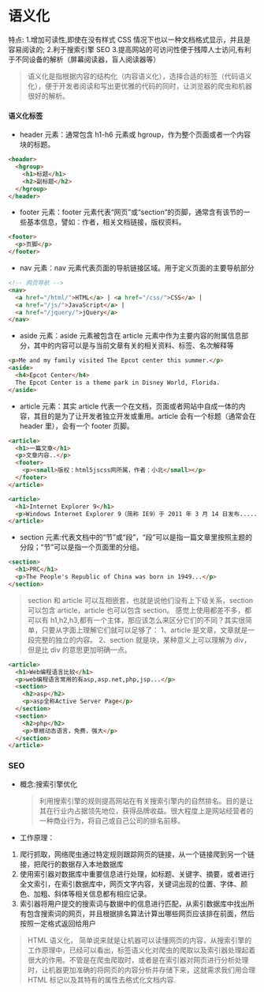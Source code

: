 # 语义化

特点: 1.增加可读性,即使在没有样式 CSS 情况下也以一种文档格式显示，并且是容易阅读的; 2.利于搜索引擎 SEO 3.提高网站的可访问性便于残障人士访问,有利于不同设备的解析（屏幕阅读器，盲人阅读器等）

> 语义化是指根据内容的结构化（内容语义化），选择合适的标签（代码语义化），便于开发者阅读和写出更优雅的代码的同时，让浏览器的爬虫和机器很好的解析。

#### 语义化标签 

- header 元素：通常包含 h1-h6 元素或 hgroup，作为整个页面或者一个内容块的标题。

```html
<header>
  <hgroup>
    <h1>标题</h1>
    <h2>副标题</h2>
  </hgroup>
</header>
```

- footer 元素：footer 元素代表“网页”或“section”的页脚，通常含有该节的一些基本信息，譬如：作者，相关文档链接，版权资料。

```html
<footer>
  <p>页脚</p>
</footer>
```

- nav 元素：nav 元素代表页面的导航链接区域。用于定义页面的主要导航部分

```html
<!-- 网页导航 -->
<nav>
  <a href="/html/">HTML</a> | <a href="/css/">CSS</a> |
  <a href="/js/">JavaScript</a> |
  <a href="/jquery/">jQuery</a>
</nav>
```

- aside 元素：aside 元素被包含在 article 元素中作为主要内容的附属信息部分，其中的内容可以是与当前文章有关的相关资料、标签、名次解释等

```html
<p>Me and my family visited The Epcot center this summer.</p>
<aside>
  <h4>Epcot Center</h4>
  The Epcot Center is a theme park in Disney World, Florida.
</aside>
```

- article 元素：其实 article 代表一个在文档，页面或者网站中自成一体的内容，其目的是为了让开发者独立开发或重用。article 会有一个标题（通常会在 header 里），会有一个 footer 页脚。

```html
<article>
  <h1>一篇文章</h1>
  <p>文章内容..</p>
  <footer>
    <p><small>版权：html5jscss网所属，作者：小北</small></p>
  </footer>
</article>
```

```html
<article>
  <h1>Internet Explorer 9</h1>
  <p>Windows Internet Explorer 9（简称 IE9）于 2011 年 3 月 14 日发布.....</p>
</article>
```

- section 元素:代表文档中的“节”或“段”，“段”可以是指一篇文章里按照主题的分段；“节”可以是指一个页面里的分组。

```html
<section>
  <h1>PRC</h1>
  <p>The People's Republic of China was born in 1949...</p>
</section>
```

> section 和 article 可以互相嵌套，也就是说他们没有上下级关系，section 可以包含 article，article 也可以包含 section。
> 感觉上使用都差不多，都可以有 h1,h2,h3,都有一个主体，那应该怎么来区分它们的不同？其实很简单，只要从字面上理解它们就可以足够了：
> 1、article 是文章，文章就是一段完整的独立的内容。
> 2、section 就是块，某种意义上可以理解为 div，但是比 div 的意思更加明确一点。

```html
<article>
  <h1>Web编程语言比较</h1>
  <p>web编程语言常用的有asp,asp.net,php,jsp...</p>
  <section>
    <h2>asp</h2>
    <p>asp全称Active Server Page</p>
  </section>
  <section>
    <h2>php</h2>
    <p>草根动态语言，免费，强大</p>
  </section>
</article>
```

### SEO

- 概念:搜索引擎优化

  > 利用搜索引擎的规则提高网站在有关搜索引擎内的自然排名。目的是让其在行业内占据领先地位，获得品牌收益。很大程度上是网站经营者的一种商业行为，将自己或自己公司的排名前移。

- 工作原理：

1. 爬行抓取，网络爬虫通过特定规则跟踪网页的链接，从一个链接爬到另一个链接，把爬行的数据存入本地数据库
2. 使用索引器对数据库中重要信息进行处理，如标题、关键字、摘要，或者进行全文索引，在索引数据库中，网页文字内容，关键词出现的位置、字体、颜色、加粗、斜体等相关信息都有相应记录。
3. 索引器将用户提交的搜索词与数据中的信息进行匹配，从索引数据库中找出所有包含搜索词的网页，并且根据排名算法计算出哪些网页应该排在前面，然后按照一定格式返回给用户

> HTML 语义化， 简单说来就是让机器可以读懂网页的内容，从搜索引擎的工作原理中，已经可以看出，标签语义化对爬虫的爬取以及索引器处理起着很大的作用。不管是在爬虫爬取时，或者是在索引器对网页进行分析处理时，让机器更加准确的将网页的内容分析并存储下来，这就需求我们用合理 HTML 标记以及其特有的属性去格式化文档内容.
